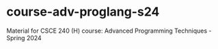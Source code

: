 # course-adv-proglang-s24
Material for CSCE 240 (H) course: Advanced Programming Techniques - Spring 2024
